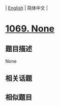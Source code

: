 
| [English](README_EN.md) | 简体中文 |
# [1069. None](https://leetcode-cn.com/problems/product-sales-analysis-ii/)
## 题目描述
None
## 相关话题

## 相似题目

